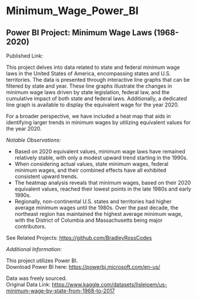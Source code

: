 # Minimum_Wage_Power_BI

## Power BI Project: Minimum Wage Laws (1968-2020)

Published Link: 

This project delves into data related to state and federal minimum wage laws in the United States of America, encompassing states and U.S. territories. The data is presented through interactive line graphs that can be filtered by state and year. These line graphs illustrate the changes in minimum wage laws driven by state legislation, federal law, and the cumulative impact of both state and federal laws. Additionally, a dedicated line graph is available to display the equivalent wage for the year 2020.

For a broader perspective, we have included a heat map that aids in identifying larger trends in minimum wages by utilizing equivalent values for the year 2020.

*Notable Observations:*
- Based on 2020 equivalent values, minimum wage laws have remained relatively stable, with only a modest upward trend starting in the 1990s.
- When considering actual values, state minimum wages, federal minimum wages, and their combined effects have all exhibited consistent upward trends.
- The heatmap analysis reveals that minimum wages, based on their 2020 equivalent values, reached their lowest points in the late 1980s and early 1990s.
- Regionally, non-continental U.S. states and territories had higher average minimum wages until the 1980s. Over the past decade, the northeast region has maintained the highest average minimum wage, with the District of Columbia and Massachusetts being major contributors.


See Related Projects: https://github.com/BradleyRossCodes

*Additional Information:*

This project utilizes Power BI.  
Download Power BI here: https://powerbi.microsoft.com/en-us/

Data was freely sourced.  
Original Data Link: https://www.kaggle.com/datasets/lislejoem/us-minimum-wage-by-state-from-1968-to-2017
